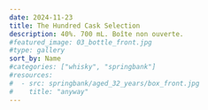 ```yaml
---
date: 2024-11-23
title: The Hundred Cask Selection
description: 40%. 700 mL. Boîte non ouverte.
#featured_image: 03_bottle_front.jpg
#type: gallery
sort_by: Name
#categories: ["whisky", "springbank"]
#resources:
#  - src: springbank/aged_32_years/box_front.jpg
#    title: "anyway"
---
```

